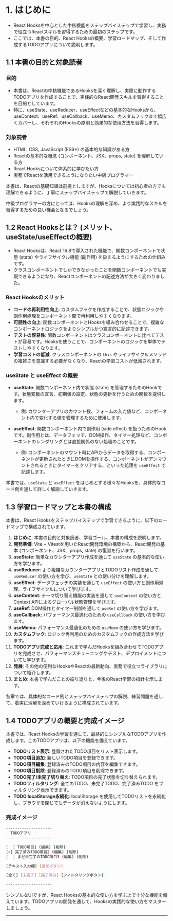 # 1. はじめに

- React Hooksを中心とした中核機能をステップバイステップで学習し、実務で役立つReactスキルを習得するための最初のステップです。
- ここでは、本書の目的、React Hooksの概要、学習ロードマップ、そして作成するTODOアプリについて説明します。

## 1.1 本書の目的と対象読者

### **目的**

- 本書は、Reactの中核機能であるHooksを深く理解し、実際に動作するTODOアプリを作成することで、実践的なReact開発スキルを習得することを目的としています。
- 特に、useState、useReducer、useEffectなどの基本的なHooksから、useContext、useRef、useCallback、useMemo、カスタムフックまで幅広くカバーし、それぞれのHooksの原則と効果的な使用方法を習得します。

### **対象読者**

- HTML, CSS, JavaScript (ES6+) の基本的な知識がある方
- Reactの基本的な概念 (コンポーネント、JSX、props, state) を理解している方
- React Hooksについて体系的に学びたい方
- 実務でReactを活用できるようになりたい中級プログラマー

本書は、Reactの基礎知識は前提としますが、Hooksについては初心者の方でも理解できるように、丁寧にステップバイステップで解説していきます。

中級プログラマーの方にとっては、Hooksの理解を深め、より実践的なスキルを習得するための良い機会となるでしょう。

## 1.2 React Hooksとは？ (メリット、useState/useEffectの概要)

- React Hooksは、React 16.8で導入された機能で、関数コンポーネントで状態 (state) やライフサイクル機能 (副作用) を扱えるようにするための仕組みです。
- クラスコンポーネントでしかできなかったことを関数コンポーネントでも実現できるようになり、Reactコンポーネントの記述方法が大きく変わりました。

### **React Hooksのメリット**

- **コードの再利用性向上**: カスタムフックを作成することで、状態ロジックや副作用処理をコンポーネント間で再利用しやすくなります。
- **可読性の向上**: 関数コンポーネントとHooksを組み合わせることで、複雑なコンポーネントロジックをよりシンプルかつ宣言的に記述できます。
- **テストの容易性**: 関数コンポーネントはクラスコンポーネントに比べてテストが容易です。Hooksを使うことで、コンポーネントのロジックを単体でテストしやすくなります。
- **学習コストの低減**: クラスコンポーネントの `this` やライフサイクルメソッドの複雑さを意識する必要がなくなり、Reactの学習コストが低減されます。

### **useState と useEffect の概要**

- **useState**: 関数コンポーネント内で状態 (state) を管理するためのHookです。状態変数の宣言、初期値の設定、状態の更新を行うための関数を提供します。
    - 例: カウンターアプリのカウント数、フォームの入力値など、コンポーネント内で変化する値を管理するために使用します。

- **useEffect**: 関数コンポーネント内で副作用 (side effect) を扱うためのHookです。副作用とは、データフェッチ、DOM操作、タイマー処理など、コンポーネントのレンダリングとは直接関係のない処理のことです。
    - 例: コンポーネントのマウント時にAPIからデータを取得する、コンポーネントが更新されたときにDOMを操作する、コンポーネントがアンマウントされるときにタイマーをクリアする、といった処理を `useEffect` で記述します。

本書では、`useState` と `useEffect` をはじめとする様々なHooksを、具体的なコード例を通して詳しく解説していきます。

## 1.3 学習ロードマップと本書の構成

本書は、React Hooksをステップバイステップで学習できるように、以下のロードマップで構成されています。

1. **はじめに**: 本書の目的と対象読者、学習ゴール、本書の構成を説明します。
2. **開発準備**: Vite + Vitestを用いたReact開発環境の構築から、React開発の基本 (コンポーネント、JSX、props, state) の復習を行います。
3. **useState**: 簡単なカウンターアプリ作成を通して `useState` の基本的な使い方を学びます。
4. **useReducer**: より複雑なカウンターアプリとTODOリスト作成を通して `useReducer` の使い方を学び、`useState` との使い分けを理解します。
5. **useEffect**: データフェッチの実装を通して `useEffect` の使い方と副作用処理、ライフサイクルについて学びます。
6. **useContext**: テーマ切り替え機能の実装を通して `useContext` の使い方とContext APIによるグローバル状態管理を学びます。
7. **useRef**: DOM操作とタイマー制御を通して `useRef` の使い方を学びます。
8. **useCallback**: パフォーマンス最適化のための `useCallback` の使い方を学びます。
9. **useMemo**: パフォーマンス最適化のための `useMemo` の使い方を学びます。
10. **カスタムフック**: ロジック再利用のためのカスタムフックの作成方法を学びます。
11. **TODOアプリ完成と応用**: これまで学んだHooksを組み合わせてTODOアプリを完成させ、パフォーマンスチューニングやテスト、デプロイメントについても学びます。
12. **発展**: その他の便利なHooksやReactの最新動向、実務で役立つライブラリについて紹介します。
13. **まとめ**: 本書で学んだことの振り返りと、今後のReact学習の指針を示します。

各章では、具体的なコード例とステップバイステップの解説、練習問題を通して、着実に理解を深めていけるように構成されています。

## 1.4 TODOアプリの概要と完成イメージ

本書では、React Hooksの学習を通して、最終的にシンプルなTODOアプリを作成します。このTODOアプリは、以下の機能を備えています。

- **TODOリスト表示**: 登録されたTODO項目をリスト表示します。
- **TODO項目追加**: 新しいTODO項目を登録できます。
- **TODO項目編集**: 登録済みのTODO項目の内容を編集できます。
- **TODO項目削除**: 登録済みのTODO項目を削除できます。
- **TODO完了/未完了切り替え**: TODO項目の完了状態を切り替えられます。
- **TODOフィルタリング**: 全てのTODO、未完了TODO、完了済みTODO をフィルタリング表示できます。
- **TODO localStorage永続化**: localStorage を使用してTODOリストを永続化し、ブラウザを閉じてもデータが消えないようにします。

### **完成イメージ**

```sh
--------------------
  TODOアプリ
--------------------

[  ] TODO項目1 (編集) (削除)
[✓] 完了済みTODO項目2 (編集) (削除)
[  ] まだ未完了のTODO項目3 (編集) (削除)

[テキスト入力欄] [追加ボタン]

[全て] [未完了] [完了済み] (フィルタリングボタン)

--------------------
```

シンプルなUIですが、React Hooksの基本的な使い方を学ぶ上で十分な機能を備えています。TODOアプリの開発を通して、Hooksの実践的な使い方をマスターしましょう。

---
